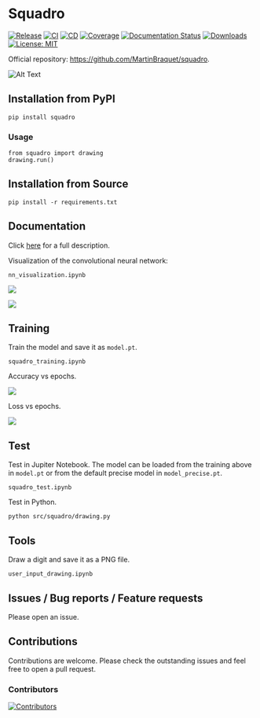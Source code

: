 # Squadro


[![Release](https://img.shields.io/pypi/v/squadro?label=Release&style=flat-square)](https://pypi.org/project/squadro/)
[![CI](https://github.com/MartinBraquet/squadro/actions/workflows/ci.yml/badge.svg)](https://github.com/MartinBraquet/squadro/actions/workflows/ci.yml/badge.svg)
[![CD](https://github.com/MartinBraquet/squadro/actions/workflows/cd.yml/badge.svg)](https://github.com/MartinBraquet/squadro/actions/workflows/cd.yml/badge.svg)
[![Coverage](https://codecov.io/gh/MartinBraquet/squadro/branch/main/graph/badge.svg)](https://codecov.io/gh/MartinBraquet/squadro)
[![Documentation Status](https://readthedocs.org/projects/squadro/badge/?version=latest)](https://squadro.readthedocs.io/en/latest/?badge=latest)
[![Downloads](https://static.pepy.tech/badge/squadro)](https://pepy.tech/project/squadro) [![License: MIT](https://img.shields.io/badge/License-MIT-yellow.svg)](https://opensource.org/licenses/MIT)

Official repository: https://github.com/MartinBraquet/squadro.

![Alt Text](https://raw.githubusercontent.com/MartinBraquet/squadro/img/demo.gif)

## Installation from PyPI

```
pip install squadro
```

### Usage

```
from squadro import drawing
drawing.run()
```



## Installation from Source

```
pip install -r requirements.txt
```

## Documentation

Click [here](https://martinbraquet.com/index.php/research/#Squadro) for a full description.

Visualization of the convolutional neural network:

```
nn_visualization.ipynb
```

![](https://raw.githubusercontent.com/MartinBraquet/squadro/main/src/squadro/nn1.png)

![](https://raw.githubusercontent.com/MartinBraquet/squadro/main/src/squadro/nn2.png)

## Training

Train the model and save it as `model.pt`.

```
squadro_training.ipynb
```

Accuracy vs epochs.

![](https://raw.githubusercontent.com/MartinBraquet/squadro/main/src/squadro/accuracy.png)

Loss vs epochs.

![](https://raw.githubusercontent.com/MartinBraquet/squadro/main/src/squadro/loss.png)

## Test

Test in Jupiter Notebook. The model can be loaded from the training above in `model.pt` or from the 
default precise model in `model_precise.pt`.

```
squadro_test.ipynb
```

Test in Python.

```
python src/squadro/drawing.py
```

## Tools

Draw a digit and save it as a PNG file.

```
user_input_drawing.ipynb
```

## Issues / Bug reports / Feature requests

Please open an issue.

## Contributions

Contributions are welcome. Please check the outstanding issues and feel free to open a pull request.

### Contributors

[![Contributors](https://contrib.rocks/image?repo=MartinBraquet/squadro)](https://github.com/MartinBraquet/squadro/graphs/contributors)
